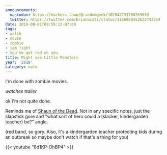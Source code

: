 ```yaml
---
announcements:
  mastodon: https://hackers.town/@randomgeek/102542731700265633
  twitter: https://twitter.com/brianwisti/status/1156969352622743554
date: 2019-08-01T08:59:12-07:00
tags:
- watch
- movie
- zombie
- jam fight
- you've got red on you
title: Might see Little Monsters
year: '2019'
category: note
---
```


I'm done with zombie movies.

*watches trailer*

ok I'm not quite done.

Reminds me of [Shaun of the Dead][]. Not in any specific notes, just the slapstick
gore and "what sort of hero could a (slacker, kindergarden teacher) be?" angle.

[Shaun of the Dead]: https://youtu.be/Ne7ZA1bCz4Q

<aside> (red band, so gory. Also, it's a kindergarden teacher protecting kids
during an outbreak so maybe don't watch if that's a thing for you) </aside>

{{< youtube "8d1KP-OhBP4" >}}
